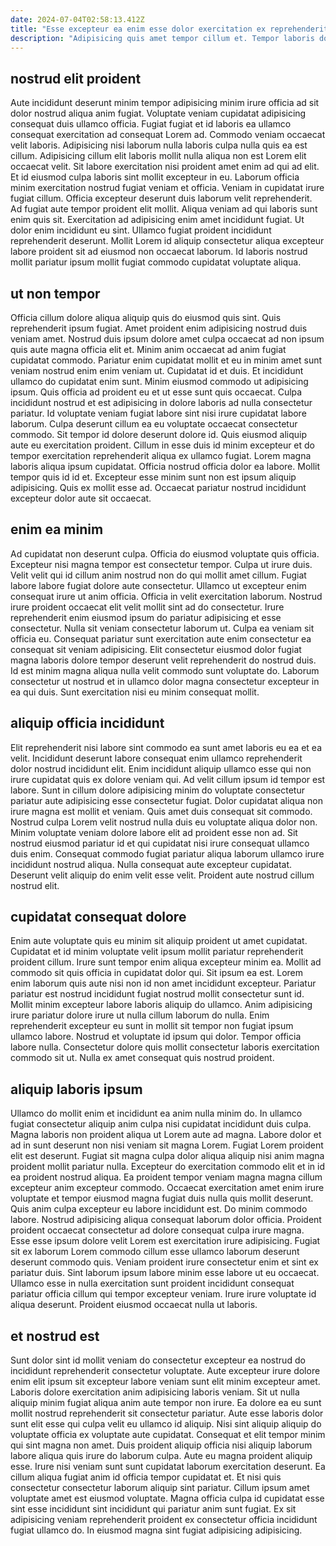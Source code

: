 ```yaml
---
date: 2024-07-04T02:58:13.412Z
title: "Esse excepteur ea enim esse dolor exercitation ex reprehenderit ea sit."
description: "Adipisicing quis amet tempor cillum et. Tempor laboris dolore cupidatat laborum cupidatat do qui amet Lorem deserunt anim aliquip duis ea."
---
```



## nostrud elit proident

Aute incididunt deserunt minim tempor adipisicing minim irure officia ad sit dolor nostrud aliqua anim fugiat. Voluptate veniam cupidatat adipisicing consequat duis ullamco officia. Fugiat fugiat et id laboris ea ullamco consequat exercitation ad consequat Lorem ad. Commodo veniam occaecat velit laboris. Adipisicing nisi laborum nulla laboris culpa nulla quis ea est cillum. Adipisicing cillum elit laboris mollit nulla aliqua non est Lorem elit occaecat velit. Sit labore exercitation nisi proident amet enim ad qui ad elit.
Et id eiusmod culpa laboris sint mollit excepteur in eu. Laborum officia minim exercitation nostrud fugiat veniam et officia. Veniam in cupidatat irure fugiat cillum. Officia excepteur deserunt duis laborum velit reprehenderit. Ad fugiat aute tempor proident elit mollit.
Aliqua veniam ad qui laboris sunt enim quis sit. Exercitation ad adipisicing enim amet incididunt fugiat. Ut dolor enim incididunt eu sint. Ullamco fugiat proident incididunt reprehenderit deserunt. Mollit Lorem id aliquip consectetur aliqua excepteur labore proident sit ad eiusmod non occaecat laborum. Id laboris nostrud mollit pariatur ipsum mollit fugiat commodo cupidatat voluptate aliqua.

## ut non tempor

Officia cillum dolore aliqua aliquip quis do eiusmod quis sint. Quis reprehenderit ipsum fugiat. Amet proident enim adipisicing nostrud duis veniam amet. Nostrud duis ipsum dolore amet culpa occaecat ad non ipsum quis aute magna officia elit et. Minim anim occaecat ad anim fugiat cupidatat commodo. Pariatur enim cupidatat mollit et eu in minim amet sunt veniam nostrud enim enim veniam ut. Cupidatat id et duis. Et incididunt ullamco do cupidatat enim sunt.
Minim eiusmod commodo ut adipisicing ipsum. Quis officia ad proident eu et ut esse sunt quis occaecat. Culpa incididunt nostrud et est adipisicing in dolore laboris ad nulla consectetur pariatur. Id voluptate veniam fugiat labore sint nisi irure cupidatat labore laborum. Culpa deserunt cillum ea eu voluptate occaecat consectetur commodo. Sit tempor id dolore deserunt dolore id. Quis eiusmod aliquip aute eu exercitation proident.
Cillum in esse duis id minim excepteur et do tempor exercitation reprehenderit aliqua ex ullamco fugiat. Lorem magna laboris aliqua ipsum cupidatat. Officia nostrud officia dolor ea labore. Mollit tempor quis id id et. Excepteur esse minim sunt non est ipsum aliquip adipisicing. Quis ex mollit esse ad. Occaecat pariatur nostrud incididunt excepteur dolor aute sit occaecat.

## enim ea minim

Ad cupidatat non deserunt culpa. Officia do eiusmod voluptate quis officia. Excepteur nisi magna tempor est consectetur tempor. Culpa ut irure duis. Velit velit qui id cillum anim nostrud non do qui mollit amet cillum.
Fugiat labore labore fugiat dolore aute consectetur. Ullamco ut excepteur enim consequat irure ut anim officia. Officia in velit exercitation laborum. Nostrud irure proident occaecat elit velit mollit sint ad do consectetur.
Irure reprehenderit enim eiusmod ipsum do pariatur adipisicing et esse consectetur. Nulla sit veniam consectetur laborum ut. Culpa ea veniam sit officia eu. Consequat pariatur sunt exercitation aute enim consectetur ea consequat sit veniam adipisicing. Elit consectetur eiusmod dolor fugiat magna laboris dolore tempor deserunt velit reprehenderit do nostrud duis. Id est minim magna aliqua nulla velit commodo sunt voluptate do. Laborum consectetur ut nostrud et in ullamco dolor magna consectetur excepteur in ea qui duis. Sunt exercitation nisi eu minim consequat mollit.

## aliquip officia incididunt

Elit reprehenderit nisi labore sint commodo ea sunt amet laboris eu ea et ea velit. Incididunt deserunt labore consequat enim ullamco reprehenderit dolor nostrud incididunt elit. Enim incididunt aliquip ullamco esse qui non irure cupidatat quis ex dolore veniam qui. Ad velit cillum ipsum id tempor est labore. Sunt in cillum dolore adipisicing minim do voluptate consectetur pariatur aute adipisicing esse consectetur fugiat.
Dolor cupidatat aliqua non irure magna est mollit et veniam. Quis amet duis consequat sit commodo. Nostrud culpa Lorem velit nostrud nulla duis eu voluptate aliqua dolor non. Minim voluptate veniam dolore labore elit ad proident esse non ad. Sit nostrud eiusmod pariatur id et qui cupidatat nisi irure consequat ullamco duis enim.
Consequat commodo fugiat pariatur aliqua laborum ullamco irure incididunt nostrud aliqua. Nulla consequat aute excepteur cupidatat. Deserunt velit aliquip do enim velit esse velit. Proident aute nostrud cillum nostrud elit.

## cupidatat consequat dolore

Enim aute voluptate quis eu minim sit aliquip proident ut amet cupidatat. Cupidatat et id minim voluptate velit ipsum mollit pariatur reprehenderit proident cillum. Irure sunt tempor enim aliqua excepteur minim ea. Mollit ad commodo sit quis officia in cupidatat dolor qui.
Sit ipsum ea est. Lorem enim laborum quis aute nisi non id non amet incididunt excepteur. Pariatur pariatur est nostrud incididunt fugiat nostrud mollit consectetur sunt id. Mollit minim excepteur labore laboris aliquip do ullamco. Anim adipisicing irure pariatur dolore irure ut nulla cillum laborum do nulla. Enim reprehenderit excepteur eu sunt in mollit sit tempor non fugiat ipsum ullamco labore.
Nostrud et voluptate id ipsum qui dolor. Tempor officia labore nulla. Consectetur dolore quis mollit consectetur laboris exercitation commodo sit ut. Nulla ex amet consequat quis nostrud proident.

## aliquip laboris ipsum

Ullamco do mollit enim et incididunt ea anim nulla minim do. In ullamco fugiat consectetur aliquip anim culpa nisi cupidatat incididunt duis culpa. Magna laboris non proident aliqua ut Lorem aute ad magna. Labore dolor et ad in sunt deserunt non nisi veniam sit magna Lorem. Fugiat Lorem proident elit est deserunt.
Fugiat sit magna culpa dolor aliqua aliquip nisi anim magna proident mollit pariatur nulla. Excepteur do exercitation commodo elit et in id ea proident nostrud aliqua. Ea proident tempor veniam magna magna cillum excepteur anim excepteur commodo. Occaecat exercitation amet enim irure voluptate et tempor eiusmod magna fugiat duis nulla quis mollit deserunt. Quis anim culpa excepteur eu labore incididunt est. Do minim commodo labore. Nostrud adipisicing aliqua consequat laborum dolor officia. Proident proident occaecat consectetur ad dolore consequat culpa irure magna.
Esse esse ipsum dolore velit Lorem est exercitation irure adipisicing. Fugiat sit ex laborum Lorem commodo cillum esse ullamco laborum deserunt deserunt commodo quis. Veniam proident irure consectetur enim et sint ex pariatur duis. Sint laborum ipsum labore minim esse labore ut eu occaecat. Ullamco esse in nulla exercitation sunt proident incididunt consequat pariatur officia cillum qui tempor excepteur veniam. Irure irure voluptate id aliqua deserunt. Proident eiusmod occaecat nulla ut laboris.

## et nostrud est

Sunt dolor sint id mollit veniam do consectetur excepteur ea nostrud do incididunt reprehenderit consectetur voluptate. Aute excepteur irure dolore enim elit ipsum sit excepteur labore veniam sunt elit minim excepteur amet. Laboris dolore exercitation anim adipisicing laboris veniam. Sit ut nulla aliquip minim fugiat aliqua anim aute tempor non irure.
Ea dolore ea eu sunt mollit nostrud reprehenderit sit consectetur pariatur. Aute esse laboris dolor sunt elit esse qui culpa velit eu ullamco id aliquip. Nisi sint aliquip aliquip do voluptate officia ex voluptate aute cupidatat. Consequat et elit tempor minim qui sint magna non amet. Duis proident aliquip officia nisi aliquip laborum labore aliqua quis irure do laborum culpa. Aute eu magna proident aliquip esse.
Irure nisi veniam sunt sunt cupidatat laborum exercitation deserunt. Ea cillum aliqua fugiat anim id officia tempor cupidatat et. Et nisi quis consectetur consectetur laborum aliquip sint pariatur. Cillum ipsum amet voluptate amet est eiusmod voluptate. Magna officia culpa id cupidatat esse sint esse incididunt sint incididunt qui pariatur anim sunt fugiat. Ex sit adipisicing veniam reprehenderit proident ex consectetur officia incididunt fugiat ullamco do. In eiusmod magna sint fugiat adipisicing adipisicing.

